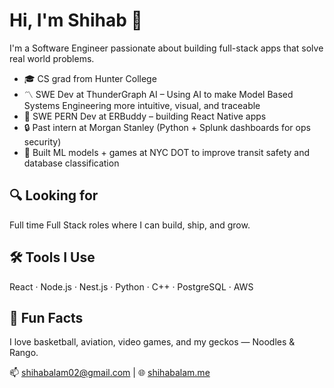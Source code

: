 # Hi, I'm Shihab 👋

I'm a Software Engineer passionate about building full-stack apps that solve real world problems.

- 🎓 CS grad from Hunter College
- 〽 SWE Dev at ThunderGraph AI – Using AI to make Model Based Systems Engineering more intuitive, visual, and traceable
- 💼 SWE PERN Dev at ERBuddy – building React Native apps
- 🔒 Past intern at Morgan Stanley (Python + Splunk dashboards for ops security)  
- 🧠 Built ML models + games at NYC DOT to improve transit safety and database classification 

## 🔍 Looking for

Full time Full Stack roles where I can build, ship, and grow.

## 🛠️ Tools I Use

React · Node.js · Nest.js · Python · C++ · PostgreSQL · AWS 

## 🦎 Fun Facts

I love basketball, aviation, video games, and my geckos — Noodles & Rango.

📫 [shihabalam02@gmail.com](mailto:shihabalam02@gmail.com) | 🌐 [shihabalam.me](http://shihabalam.me)



<!--
**SALAM507/salam507** is a ✨ _special_ ✨ repository because its `README.md` (this file) appears on your GitHub profile.

Here are some ideas to get you started:

- 🔭 I’m currently working on ...
- 🌱 I’m currently learning ...
- 👯 I’m looking to collaborate on ...
- 🤔 I’m looking for help with ...
- 💬 Ask me about ...
- 📫 How to reach me: ...
- 😄 Pronouns: ...
- ⚡ Fun fact: ...
-->
